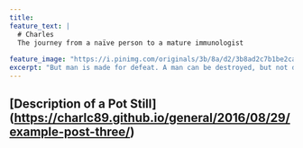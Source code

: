 ```yaml
---
title: 
feature_text: |
  # Charles 
  The journey from a naïve person to a mature immunologist
  
feature_image: "https://i.pinimg.com/originals/3b/8a/d2/3b8ad2c7b1be2caf24321c852103598a.jpg"
excerpt: "But man is made for defeat. A man can be destroyed, but not defeated --Ernest Hemingway."
---
```

## [Description of a Pot Still] (https://charlc89.github.io/general/2016/08/29/example-post-three/)

